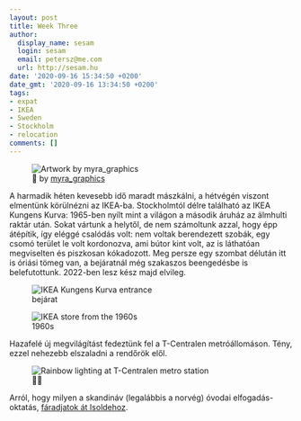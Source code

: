 ```yaml
---
layout: post
title: Week Three
author:
  display_name: sesam
  login: sesam
  email: petersz@me.com
  url: http://sesam.hu
date: '2020-09-16 15:34:50 +0200'
date_gmt: '2020-09-16 13:34:50 +0200'
tags:
- expat
- IKEA
- Sweden
- Stockholm
- relocation
comments: []
---
```


<figure>
  <img src="https://sesam.hu/wp-content/uploads/2020/09/6EE65A44-7E32-4213-8F96-A670B0F3EEC5_1_105_c.jpeg" alt="Artwork by myra_graphics">
  <figcaption>🎨 by <a href="https://www.instagram.com/p/CMpcYZ_hBRR3q5dOKVu5iupPXCMdlKbdPdwnvM0">myra_graphics</a></figcaption>
</figure>

A harmadik héten kevesebb idő maradt mászkálni, a hétvégén viszont elmentünk körülnézni az IKEA-ba. Stockholmtól délre található az IKEA Kungens Kurva: 1965-ben nyílt mint a világon a második áruház az älmhulti raktár után. Sokat vártunk a helytől, de nem számoltunk azzal, hogy épp átépítik, így eléggé csalódás volt: nem voltak berendezett szobák, egy csomó terület le volt kordonozva, ami bútor kint volt, az is láthatóan megviselten és piszkosan kókadozott. Meg persze egy szombat délután itt is óriási tömeg van, a bejáratnál még szakaszos beengedésbe is belefutottunk. 2022-ben lesz kész majd elvileg.

<figure>
  <img src="https://sesam.hu/wp-content/uploads/2020/09/1D887806-792E-4BDB-9219-1A1F63C47056_1_105_c.jpeg" alt="IKEA Kungens Kurva entrance">
  <figcaption>bejárat</figcaption>
</figure>

<figure>
  <img src="https://sesam.hu/wp-content/uploads/2020/09/6AC6343C-402C-415A-A4EC-ABCE39F42BD4_1_105_c.jpeg" alt="IKEA store from the 1960s">
  <figcaption>1960s</figcaption>
</figure>

Hazafelé új megvilágítást fedeztünk fel a T-Centralen metróállomáson. Tény, ezzel nehezebb elszaladni a rendőrök elől.

<figure>
  <img src="https://sesam.hu/wp-content/uploads/2020/09/33C176E6-7AD8-4AE4-970C-0DE09B1ECEF6_1_105_c.jpeg" alt="Rainbow lighting at T-Centralen metro station">
  <figcaption>🏳️‍🌈</figcaption>
</figure>

Arról, hogy milyen a skandináv (legalábbis a norvég) óvodai elfogadás-oktatás, [fáradjatok át Isoldehoz](https://isolde.blog.hu/2020/09/12/although_if_you_d_prefer_a_lecture_i_ve_a_few_very_catchy_ones_prepped).
